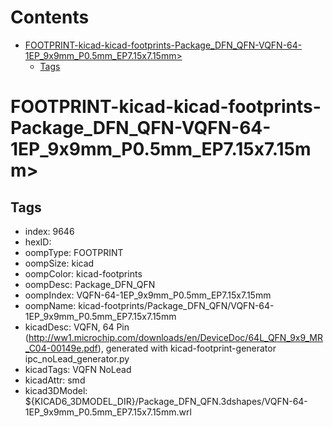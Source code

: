 



Contents
========

* [FOOTPRINT-kicad-kicad-footprints-Package_DFN_QFN-VQFN-64-1EP_9x9mm_P0.5mm_EP7.15x7.15mm>](#footprint-kicad-kicad-footprints-package_dfn_qfn-vqfn-64-1ep_9x9mm_p05mm_ep715x715mm)
	* [Tags](#tags)

# FOOTPRINT-kicad-kicad-footprints-Package_DFN_QFN-VQFN-64-1EP_9x9mm_P0.5mm_EP7.15x7.15mm>

## Tags

- index: 9646
- hexID: 
- oompType: FOOTPRINT
- oompSize: kicad
- oompColor: kicad-footprints
- oompDesc: Package_DFN_QFN
- oompIndex: VQFN-64-1EP_9x9mm_P0.5mm_EP7.15x7.15mm
- oompName: kicad-footprints/Package_DFN_QFN/VQFN-64-1EP_9x9mm_P0.5mm_EP7.15x7.15mm
- kicadDesc: VQFN, 64 Pin (http://ww1.microchip.com/downloads/en/DeviceDoc/64L_QFN_9x9_MR_C04-00149e.pdf), generated with kicad-footprint-generator ipc_noLead_generator.py
- kicadTags: VQFN NoLead
- kicadAttr: smd
- kicad3DModel: ${KICAD6_3DMODEL_DIR}/Package_DFN_QFN.3dshapes/VQFN-64-1EP_9x9mm_P0.5mm_EP7.15x7.15mm.wrl
